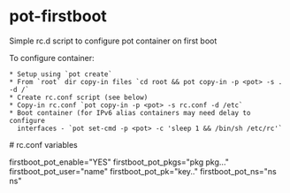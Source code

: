 # pot-firstboot

Simple rc.d script to configure pot container on first boot

To configure container:

    * Setup using `pot create`
    * From `root` dir copy-in files `cd root && pot copy-in -p <pot> -s . -d /`
    * Create rc.conf script (see below)
    * Copy-in rc.conf `pot copy-in -p <pot> -s rc.conf -d /etc`
    * Boot container (for IPv6 alias containers may need delay to configure
      interfaces - `pot set-cmd -p <pot> -c 'sleep 1 && /bin/sh /etc/rc'`

# rc.conf variables

firstboot_pot_enable="YES"
firstboot_pot_pkgs="pkg pkg..."
firstboot_pot_user="name"
firstboot_pot_pk="key.."
firstboot_pot_ns="ns ns"

